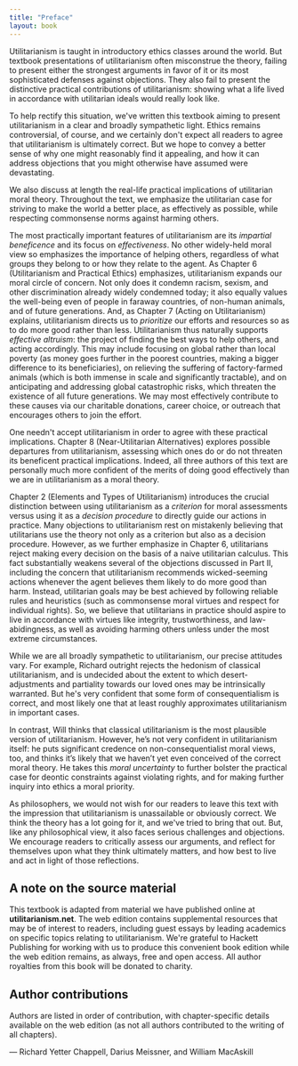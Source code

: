 ```yaml
---
title: "Preface"
layout: book
---
```


Utilitarianism is taught in introductory ethics classes around the world. But textbook presentations of utilitarianism often misconstrue the theory, failing to present either the strongest arguments in favor of it or its most sophisticated defenses against objections. They also fail to present the distinctive practical contributions of utilitarianism: showing what a life lived in accordance with utilitarian ideals would really look like.

To help rectify this situation, we've written this textbook aiming to present utilitarianism in a clear and broadly sympathetic light. Ethics remains controversial, of course, and we certainly don't expect all readers to agree that utilitarianism is ultimately correct. But we hope to convey a better sense of why one might reasonably find it appealing, and how it can address objections that you might otherwise have assumed were devastating.

We also discuss at length the real-life practical implications of utilitarian moral theory. Throughout the text, we emphasize the utilitarian case for striving to make the world a better place, as effectively as possible, while respecting commonsense norms against harming others.

The most practically important features of utilitarianism are its _impartial beneficence_ and its focus on _effectiveness_. No other widely-held moral view so emphasizes the importance of helping others, regardless of what groups they belong to or how they relate to the agent. As Chapter 6 (Utilitarianism and Practical Ethics) emphasizes, utilitarianism expands our moral circle of concern. Not only does it condemn racism, sexism, and other discrimination already widely condemned today; it also equally values the well-being even of people in faraway countries, of non-human animals, and of future generations. And, as Chapter 7 (Acting on Utilitarianism) explains, utilitarianism directs us to _prioritize_ our efforts and resources so as to do more good rather than less. Utilitarianism thus naturally supports _effective altruism_: the project of finding the best ways to help others, and acting accordingly. This may include focusing on global rather than local poverty (as money goes further in the poorest countries, making a bigger difference to its beneficiaries), on relieving the suffering of factory-farmed animals (which is both immense in scale and significantly tractable), and on anticipating and addressing global catastrophic risks, which threaten the existence of all future generations. We may most effectively contribute to these causes via our charitable donations, career choice, or outreach that encourages others to join the effort.

One needn't accept utilitarianism in order to agree with these practical implications. Chapter 8 (Near-Utilitarian Alternatives) explores possible departures from utilitarianism, assessing which ones do or do not threaten its beneficent practical implications. Indeed, all three authors of this text are personally much more confident of the merits of doing good effectively than we are in utilitarianism as a moral theory.

Chapter 2 (Elements and Types of Utilitarianism) introduces the crucial distinction between using utilitarianism as a _criterion_ for moral assessments versus using it as a _decision procedure_ to directly guide our actions in practice. Many objections to utilitarianism rest on mistakenly believing that utilitarians use the theory not only as a criterion but also as a decision procedure. However, as we further emphasize in Chapter 6, utilitarians reject making every decision on the basis of a naive utilitarian calculus. This fact substantially weakens several of the objections discussed in Part II, including the concern that utilitarianism recommends wicked-seeming actions whenever the agent believes them likely to do more good than harm. Instead, utilitarian goals may be best achieved by following reliable rules and heuristics (such as commonsense moral virtues and respect for individual rights). So, we believe that utilitarians in practice should aspire to live in accordance with virtues like integrity, trustworthiness, and law-abidingness, as well as avoiding harming others unless under the most extreme circumstances.

While we are all broadly sympathetic to utilitarianism, our precise attitudes vary. For example, Richard outright rejects the hedonism of classical utilitarianism, and is undecided about the extent to which desert-adjustments and partiality towards our loved ones may be intrinsically warranted. But he's very confident that some form of consequentialism is correct, and most likely one that at least roughly approximates utilitarianism in important cases.

In contrast, Will thinks that classical utilitarianism is the most plausible version of utilitarianism. However, he’s not very confident in utilitarianism itself: he puts significant credence on non-consequentialist moral views, too, and thinks it’s likely that we haven’t yet even conceived of the correct moral theory. He takes this _moral uncertainty_ to further bolster the practical case for deontic constraints against violating rights, and for making further inquiry into ethics a moral priority.

As philosophers, we would not wish for our readers to leave this text with the impression that utilitarianism is unassailable or obviously correct. We think the theory has a lot going for it, and we've tried to bring that out. But, like any philosophical view, it also faces serious challenges and objections. We encourage readers to critically assess our arguments, and reflect for themselves upon what they think ultimately matters, and how best to live and act in light of those reflections.

## A note on the source material

This textbook is adapted from material we have published online at **utilitarianism.net**. The web edition contains supplemental resources that may be of interest to readers, including guest essays by leading academics on specific topics relating to utilitarianism. We're grateful to Hackett Publishing for working with us to produce this convenient book edition while the web edition remains, as always, free and open access. All author royalties from this book will be donated to charity.

## Author contributions

Authors are listed in order of contribution, with chapter-specific details available on the web edition (as not all authors contributed to the writing of all chapters).

— Richard Yetter Chappell, Darius Meissner, and William MacAskill
